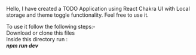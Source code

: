 Hello, I have created a TODO Application using React Chakra UI with Local storage and theme toggle functionality.
Feel free to use it.

To use it follow the following steps:- <br>
Download or clone this files <br>
Inside this directory run : <br ><strong><i> npm run dev </i></strong>
